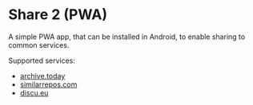 # Share 2 (PWA)

A simple PWA app, that can be installed in Android, to enable sharing to common services.

Supported services:

- [archive.today](https://archive.today)
- [similarrepos.com](https://similarrepos.com)
- [discu.eu](https://discu.eu)
